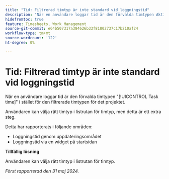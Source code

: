 ```yaml
---
title: "Tid: Filtrerad timtyp är inte standard vid loggningstid"
description: "När en användare loggar tid är den förvalda timtypen Aktivitetstid i stället för den filtrerade timtypen för det projektet."
hidefromtoc: true
feature: Timesheets, Work Management
source-git-commit: e64b507317a384626b33f81802737c17b210af24
workflow-type: tm+mt
source-wordcount: '122'
ht-degree: 0%

---
```



# Tid: Filtrerad timtyp är inte standard vid loggningstid

När en användare loggar tid är den förvalda timtypen &quot;[!UICONTROL Task time]&quot; i stället för den filtrerade timtypen för det projektet.

Användaren kan välja rätt timtyp i listrutan för timtyp, men detta är ett extra steg.

Detta har rapporterats i följande områden:

* Loggningstid genom uppdateringsområdet
* Loggningstid via en widget på startsidan

**Tillfällig lösning**

Användaren kan välja rätt timtyp i listrutan för timtyp.

_Först rapporterad den 31 maj 2024._
